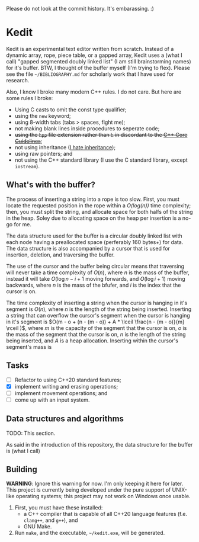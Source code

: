 Please do not look at the commit history. It's embarassing. :)

# Kedit

Kedit is an experimental text editor written from scratch. Instead of a dynamic
array, rope, piece table, or a gapped array, Kedit uses a (what I call)
"gapped segmented doubly linked list" (I am still brainstorming names) for it's
buffer. BTW, I thought of the buffer myself (I'm trying to flex). Please see
the file `~/BIBLIOGRAPHY.md` for scholarly work that I have used for research.

Also, I know I broke many modern C++ rules. I do not care. But here are
some rules I broke:

* Using C casts to omit the const type qualifier;
* using the `new` keyword;
* using 8-width tabs (tabs > spaces, fight me);
* not making blank lines inside procedures to seperate code;
* ~~using the `hpp` file extension rather than `h` in discordant to the [C++ Core Guidelines](https://isocpp.github.io/CppCoreGuidelines/CppCoreGuidelines#Rl-file-suffix)~~;
* not using inheritance ([I hate inheritance](#why-i-hate-inheritance));
* using raw pointers; and
* not using the C++ standard library (I use the C standard library, except
  `iostream`).

## What's with the buffer?

The process of inserting a string into a rope is too slow. First, you must
locate the requested position in the rope within a *O(log(n))* time complexity;
then, you must split the string, and allocate space for both halfs of the
string in the heap. Soley due to allocating space on the heap per insertion is
a no-go for me.

The data structure used for the buffer is a circular doubly linked list with
each node having a preallocated space (perferably 160 bytes+) for data. The
data structure is also accompanied by a cursor that is used for insertion,
deletion, and traversing the buffer.

The use of the cursor and the buffer being circular means that traversing will
never take a time complexity of $O(n)$, where $n$ is the mass of the buffer,
instead it will take $O(\log{n - i + 1}$ moving forwards, and $O(\log{i + 1})$
moving backwards, where $n$ is the mass of the bfufer, and $i$ is the index
that the cursor is on.

The time complexity of inserting a string when the cursor is hanging in it's
segment is $O(n)$, where $n$ is the length of the string being inserted.
Inserting a string that can overflow the cursor's segment when the cursor is
hanging in it's segment is
$O(m - o + (n - (m - o)) + A * \lceil \frac{n - (m - o)}{m} \rceil )$, where $m$ is the
capacity of the segment that the cursor is on, $o$ is the mass of the segment
that the cursor is on, $n$ is the length of the string being inserted, and $A$
is a heap allocation. Inserting within the cursor's segment's mass is 


## Tasks

* [ ] Refactor to using C++20 standard features;
* [x] implement writing and erasing operations;
* [ ] implement movement operations; and
* [ ] come up with an input system.

## Data structures and algorithms

TODO: This section.

As said in the introduction of this repository, the data structure for the
buffer is (what I call) 

## Building

**WARNING**: Ignore this warning for now. I'm only keeping it here for later.
This project is currently being developed under the pure support of UNIX-like
operating systems; this project may not work on Windows once usable.

1. First, you must have these installed:
	* a C++ compiler that is capable of all C++20 language features
	  (f.e. `clang++`, and `g++`), and
	* GNU Make.
2. Run `make`, and the executable, `~/kedit.exe`, will be generated.
